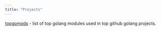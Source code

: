 ```yaml
---
title: "Projects"
---
```


[topgomods](https://topgomods.sre.kz) - list of top golang modules used in top github golang projects.
